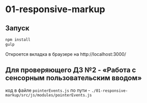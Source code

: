 # 01-responsive-markup

## Запуск
```sh
npm install
gulp
```
Откроется вкладка в браузере на http://localhost:3000/

## Для проверяющего ДЗ №2 - «Работа с сенсорным пользовательским вводом»

код в файле `pointerEvents.js` по пути - `./01-responsive-markup/src/js/modules/pointerEvents.js`
